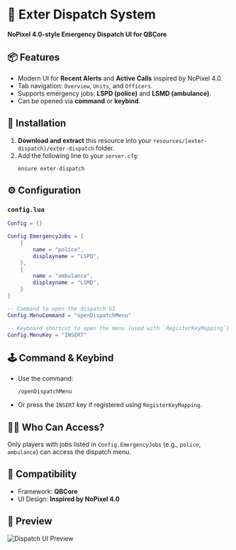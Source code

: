 
# 🚨 Exter Dispatch System
**NoPixel 4.0-style Emergency Dispatch UI for QBCore**

## 📦 Features
- Modern UI for **Recent Alerts** and **Active Calls** inspired by NoPixel 4.0.
- Tab navigation: `Overview`, `Units`, and `Officers`.
- Supports emergency jobs: **LSPD (police)** and **LSMD (ambulance)**.
- Can be opened via **command** or **keybind**.

## 🧰 Installation

1. **Download and extract** this resource into your `resources/[exter-dispatch]/exter-dispatch` folder.
2. Add the following line to your `server.cfg`:
   ```
   ensure exter-dispatch
   ```

## ⚙️ Configuration

### `config.lua`
```lua
Config = {}

Config.EmergencyJobs = {
    {
        name = "police",
        displayname = "LSPD",
    },
    {
        name = "ambulance",
        displayname = "LSMD",
    }
}

-- Command to open the dispatch UI
Config.MenuCommand = "openDispatchMenu"

-- Keyboard shortcut to open the menu (used with `RegisterKeyMapping`)
Config.MenuKey = "INSERT"
```

## 🕹️ Command & Keybind

- Use the command:
  ```
  /openDispatchMenu
  ```

- Or press the `INSERT` key if registered using `RegisterKeyMapping`.

## 🧑‍✈️ Who Can Access?
Only players with jobs listed in `Config.EmergencyJobs` (e.g., `police`, `ambulance`) can access the dispatch menu.

## 🧪 Compatibility
- Framework: **QBCore**
- UI Design: **Inspired by NoPixel 4.0**

## 📸 Preview
![Dispatch UI Preview](noo.png)
